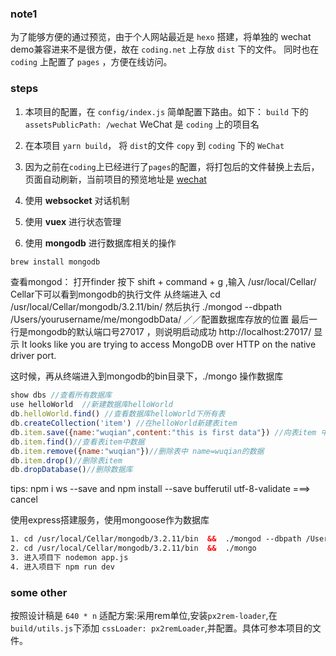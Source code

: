 ### note1
为了能够方便的通过预览，由于个人网站最近是 `hexo` 搭建，将单独的 wechat demo兼容进来不是很方便，故在 `coding.net` 上存放 `dist` 下的文件。
同时也在 `coding` 上配置了 `pages` ，方便在线访问。

### steps
1. 本项目的配置，在 `config/index.js` 简单配置下路由。如下：
  `build` 下的 `assetsPublicPath: /wechat` WeChat 是 `coding` 上的项目名

2. 在本项目 `yarn build`， 将 `dist`的文件 `copy` 到 `coding` 下的 `WeChat`

3. 因为之前在`coding`上已经进行了`pages`的配置，将打包后的文件替换上去后，页面自动刷新，当前项目的预览地址是 [wechat](https://eyea.coding.me/wechat/)

4. 使用 __websocket__ 对话机制

5. 使用 __vuex__ 进行状态管理

6. 使用 __mongodb__ 进行数据库相关的操作
```js
brew install mongodb
```
查看mongod： 打开finder 按下 shift + command + g ,输入 /usr/local/Cellar/ Cellar下可以看到mongodb的执行文件
从终端进入 cd /usr/local/Cellar/mongodb/3.2.11/bin/
然后执行 ./mongod --dbpath /Users/yourusername/me/mongodbData/   ／／配置数据库存放的位置
最后一行是mongodb的默认端口号27017 ，则说明启动成功
http://localhost:27017/  显示 It looks like you are trying to access MongoDB over HTTP on the native driver port.

这时候，再从终端进入到mongodb的bin目录下，./mongo 操作数据库

```js
show dbs //查看所有数据库
use helloWorld  //新建数据库helloWorld
db.helloWorld.find() //查看数据库helloWorld下所有表
db.createCollection('item') //在helloWorld新建表item
db.item.save({name:"wuqian",content:"this is first data"}) //向表item 中插入一条数据
db.item.find()//查看表item中数据
db.item.remove({name:"wuqian"})//删除表中 name=wuqian的数据
db.item.drop()//删除表item
db.dropDatabase()//删除数据库
```

tips: npm i ws --save and npm install --save bufferutil utf-8-validate  ===> cancel

使用express搭建服务，使用mongoose作为数据库

```html
1. cd /usr/local/Cellar/mongodb/3.2.11/bin  &&  ./mongod --dbpath /Users/wangxudong/me/mongodbData
2. cd /usr/local/Cellar/mongodb/3.2.11/bin  &&  ./mongo
3. 进入项目下 nodemon app.js
4. 进入项目下 npm run dev
```


### some other
按照设计稿是 `640 * n`
适配方案:采用rem单位,安装`px2rem-loader`,在`build/utils.js`下添加 `cssLoader: px2remLoader`,并配置。具体可参本项目的文件。
